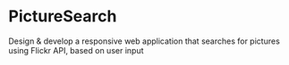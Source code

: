 # PictureSearch
Design &amp; develop a responsive web application that searches for pictures using Flickr API, based on user input
